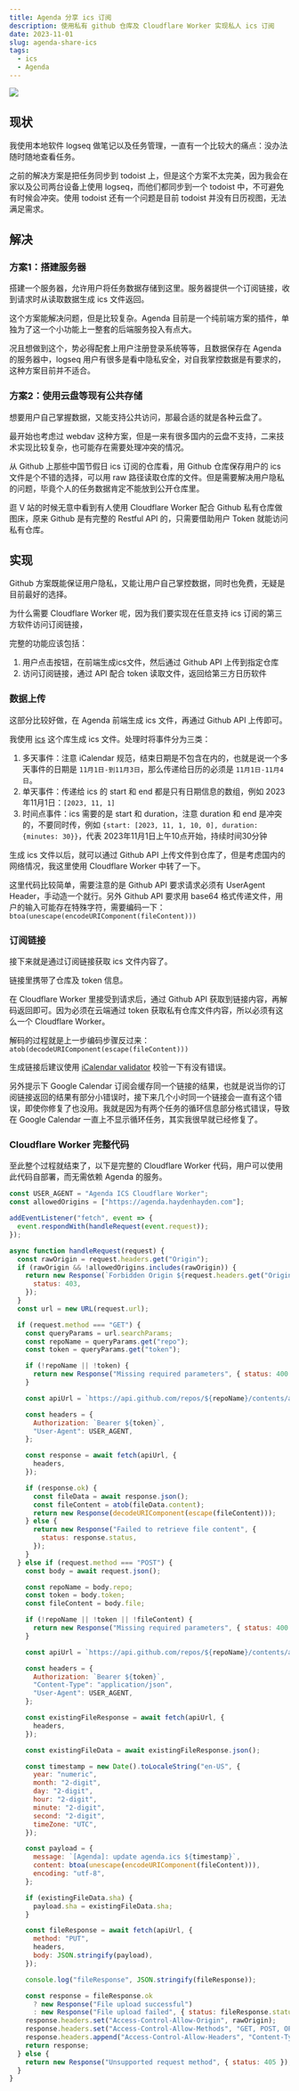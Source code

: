 ```yaml
---
title: Agenda 分享 ics 订阅
description: 使用私有 github 仓库及 Cloudflare Worker 实现私人 ics 订阅
date: 2023-11-01
slug: agenda-share-ics
tags:
  - ics
  - Agenda
---
```


![](https://pocket.haydenhayden.com/blog/202311011926953.png)



## 现状

我使用本地软件 logseq 做笔记以及任务管理，一直有一个比较大的痛点：没办法随时随地查看任务。

之前的解决方案是把任务同步到 todoist 上，但是这个方案不太完美，因为我会在家以及公司两台设备上使用 logseq，而他们都同步到一个 todoist 中，不可避免有时候会冲突。使用 todoist 还有一个问题是目前 todoist 并没有日历视图，无法满足需求。

## 解决

### 方案1：搭建服务器

搭建一个服务器，允许用户将任务数据存储到这里。服务器提供一个订阅链接，收到请求时从读取数据生成 ics 文件返回。

这个方案能解决问题，但是比较复杂。Agenda 目前是一个纯前端方案的插件，单独为了这一个小功能上一整套的后端服务投入有点大。

况且想做到这个，势必得配套上用户注册登录系统等等，且数据保存在 Agenda 的服务器中，logseq 用户有很多是看中隐私安全，对自我掌控数据是有要求的，这种方案目前并不适合。

### 方案2：使用云盘等现有公共存储

想要用户自己掌握数据，又能支持公共访问，那最合适的就是各种云盘了。

最开始也考虑过 webdav 这种方案，但是一来有很多国内的云盘不支持，二来技术实现比较复杂，也可能存在需要处理冲突的情况。

从 Github 上那些中国节假日 ics 订阅的仓库看，用 Github 仓库保存用户的 ics 文件是个不错的选择，可以用 raw 路径读取仓库的文件。但是需要解决用户隐私的问题，毕竟个人的任务数据肯定不能放到公开仓库里。

逛 V 站的时候无意中看到有人使用 Cloudflare Worker 配合 Github 私有仓库做图床，原来 Github 是有完整的 Restful API 的，只需要借助用户 Token 就能访问私有仓库。

## 实现

Github 方案既能保证用户隐私，又能让用户自己掌控数据，同时也免费，无疑是目前最好的选择。

为什么需要 Cloudflare Worker 呢，因为我们要实现在任意支持 ics 订阅的第三方软件访问订阅链接，

完整的功能应该包括：

1. 用户点击按钮，在前端生成ics文件，然后通过 Github API 上传到指定仓库
2. 访问订阅链接，通过 API 配合 token 读取文件，返回给第三方日历软件

### 数据上传

这部分比较好做，在 Agenda 前端生成 ics 文件，再通过 Github API 上传即可。

我使用 [ics](https://github.com/adamgibbons/ics) 这个库生成 ics 文件。处理时将事件分为三类：

1. 多天事件：注意 iCalendar 规范，结束日期是不包含在内的，也就是说一个多天事件的日期是 `11月1日-到11月3日`，那么传递给日历的必须是 `11月1日-11月4日`。
2. 单天事件：传递给 ics 的 start 和 end 都是只有日期信息的数组，例如 2023年11月1日：`[2023, 11, 1]`
3. 时间点事件：ics 需要的是 start 和 duration，注意 duration 和 end 是冲突的，不要同时传，例如 `{start: [2023, 11, 1, 10, 0], duration: {minutes: 30}}`，代表 2023年11月1日上午10点开始，持续时间30分钟

<!-- https://icalendar.org/validator.html#results -->

生成 ics 文件以后，就可以通过 Github API 上传文件到仓库了，但是考虑国内的网络情况，我这里使用 Cloudflare Worker 中转了一下。

这里代码比较简单，需要注意的是 Github API 要求请求必须有 UserAgent Header，手动造一个就行。另外 Github API 要求用 base64 格式传递文件，用户的输入可能存在特殊字符，需要编码一下： `btoa(unescape(encodeURIComponent(fileContent)))`

### 订阅链接

接下来就是通过订阅链接获取 ics 文件内容了。

链接里携带了仓库及 token 信息。

在 Cloudflare Worker 里接受到请求后，通过 Github API 获取到链接内容，再解码返回即可。因为必须在云端通过 token 获取私有仓库文件内容，所以必须有这么一个 Cloudflare Worker。

解码的过程就是上一步编码步骤反过来：`atob(decodeURIComponent(escape(fileContent)))`

生成链接后建议使用 [iCalendar validator](https://icalendar.org/validator.html) 校验一下有没有错误。

另外提示下 Google Calendar 订阅会缓存同一个链接的结果，也就是说当你的订阅链接返回的结果有部分小错误时，接下来几个小时同一个链接会一直有这个错误，即使你修复了也没用。我就是因为有两个任务的循环信息部分格式错误，导致在 Google Calendar 一直上不显示循环任务，其实我很早就已经修复了。

### Cloudflare Worker 完整代码

至此整个过程就结束了，以下是完整的 Cloudflare Worker 代码，用户可以使用此代码自部署，而无需依赖 Agenda 的服务。

```js
const USER_AGENT = "Agenda ICS Cloudflare Worker";
const allowedOrigins = ["https://agenda.haydenhayden.com"];

addEventListener("fetch", event => {
  event.respondWith(handleRequest(event.request));
});

async function handleRequest(request) {
  const rawOrigin = request.headers.get("Origin");
  if (rawOrigin && !allowedOrigins.includes(rawOrigin)) {
    return new Response(`Forbidden Origin ${request.headers.get("Origin")}`, {
      status: 403,
    });
  }
  const url = new URL(request.url);

  if (request.method === "GET") {
    const queryParams = url.searchParams;
    const repoName = queryParams.get("repo");
    const token = queryParams.get("token");

    if (!repoName || !token) {
      return new Response("Missing required parameters", { status: 400 });
    }

    const apiUrl = `https://api.github.com/repos/${repoName}/contents/agenda.ics`;

    const headers = {
      Authorization: `Bearer ${token}`,
      "User-Agent": USER_AGENT,
    };

    const response = await fetch(apiUrl, {
      headers,
    });

    if (response.ok) {
      const fileData = await response.json();
      const fileContent = atob(fileData.content);
      return new Response(decodeURIComponent(escape(fileContent)));
    } else {
      return new Response("Failed to retrieve file content", {
        status: response.status,
      });
    }
  } else if (request.method === "POST") {
    const body = await request.json();

    const repoName = body.repo;
    const token = body.token;
    const fileContent = body.file;

    if (!repoName || !token || !fileContent) {
      return new Response("Missing required parameters", { status: 400 });
    }

    const apiUrl = `https://api.github.com/repos/${repoName}/contents/agenda.ics`;

    const headers = {
      Authorization: `Bearer ${token}`,
      "Content-Type": "application/json",
      "User-Agent": USER_AGENT,
    };

    const existingFileResponse = await fetch(apiUrl, {
      headers,
    });

    const existingFileData = await existingFileResponse.json();

    const timestamp = new Date().toLocaleString("en-US", {
      year: "numeric",
      month: "2-digit",
      day: "2-digit",
      hour: "2-digit",
      minute: "2-digit",
      second: "2-digit",
      timeZone: "UTC",
    });

    const payload = {
      message: `[Agenda]: update agenda.ics ${timestamp}`,
      content: btoa(unescape(encodeURIComponent(fileContent))),
      encoding: "utf-8",
    };

    if (existingFileData.sha) {
      payload.sha = existingFileData.sha;
    }

    const fileResponse = await fetch(apiUrl, {
      method: "PUT",
      headers,
      body: JSON.stringify(payload),
    });

    console.log("fileResponse", JSON.stringify(fileResponse));

    const response = fileResponse.ok
      ? new Response("File upload successful")
      : new Response("File upload failed", { status: fileResponse.status });
    response.headers.set("Access-Control-Allow-Origin", rawOrigin);
    response.headers.set("Access-Control-Allow-Methods", "GET, POST, OPTIONS");
    response.headers.append("Access-Control-Allow-Headers", "Content-Type");
    return response;
  } else {
    return new Response("Unsupported request method", { status: 405 });
  }
}
```
